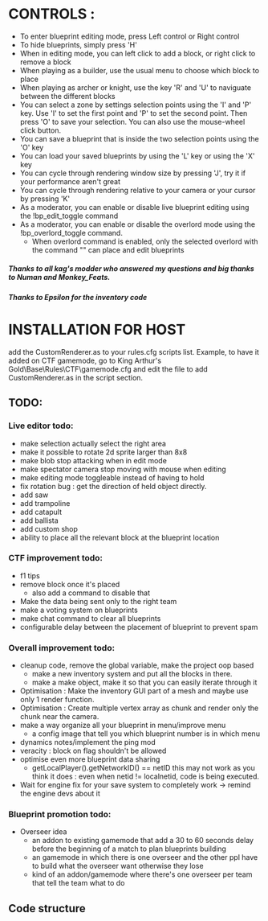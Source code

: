 # CONTROLS :
- To enter blueprint editing mode, press Left control or Right control
- To hide blueprints, simply press 'H'
- When in editing mode, you can left click to add a block, or right click to remove a block
- When playing as a builder, use the usual menu to choose which block to place
- When playing as archer or knight, use the key 'R' and 'U' to naviguate between the different blocks
- You can select a zone by settings selection points using the 'I' and 'P' key. Use 'I' to set the first point and 'P' to set the second point. Then press 'O' to save your selection. You can also use the mouse-wheel click button.
- You can save a blueprint that is inside the two selection points using the 'O' key
- You can load your saved blueprints by using the 'L' key or using the 'X' key
- You can cycle through rendering window size by pressing 'J', try it if your performance aren't great
- You can cycle through rendering relative to your camera or your cursor by pressing 'K'
- As a moderator, you can enable or disable live blueprint editing using the !bp_edit_toggle command
- As a moderator, you can enable or disable the overlord mode using the !bp_overlord_toggle command.
    - When overlord command is enabled, only the selected overlord with the command "" can place and edit blueprints
##### Thanks to all kag's modder who answered my questions and big thanks to Numan and Monkey_Feats.
##### Thanks to Epsilon for the inventory code

# INSTALLATION FOR HOST
add the CustomRenderer.as to your rules.cfg scripts list. Example, to have it added on CTF gamemode, go to King Arthur's Gold\Base\Rules\CTF\gamemode.cfg and edit the file to add CustomRenderer.as in the script section.

## TODO:
### Live editor todo:
* make selection actually select the right area
* make it possible to rotate 2d sprite larger than 8x8
* make blob stop attacking when in edit mode
* make spectator camera stop moving with mouse when editing
* make editing mode toggleable instead of having to hold
* fix rotation bug : get the direction of held object directly.
* add saw
* add trampoline
* add catapult
* add ballista
* add custom shop
* ability to place all the relevant block at the blueprint location

### CTF improvement todo:
- f1 tips
- remove block once it's placed
    - also add a command to disable that
- Make the data being sent only to the right team
- make a voting system on blueprints
- make chat command to clear all blueprints
- configurable delay between the placement of blueprint to prevent spam

### Overall improvement todo:
- cleanup code, remove the global variable, make the project oop based
    - make a new inventory system and put all the blocks in there.
    - make a make object, make it so that you can easily iterate through it
- Optimisation : Make the inventory GUI part of a mesh and maybe use only 1 render function.
- Optimisation : Create multiple vertex array as chunk and render only the chunk near the camera.
- make a way organize all your blueprint in menu/improve menu
    - a config image that tell you which blueprint number is in which menu
- dynamics notes/implement the ping mod
- veracity : block on flag shouldn't be allowed 
- optimise even more blueprint data sharing
    - getLocalPlayer().getNetworkID() == netID this may not work as you think it does : even when netid != localnetid, code is being executed.
- Wait for engine fix for your save system to completely work -> remind the engine devs about it

### Blueprint promotion todo:
- Overseer idea
    - an addon to existing gamemode that add a 30 to 60 seconds delay before the beginning of a match to plan blueprints building
    - an gamemode in which there is one overseer and the other ppl have to build what the overseer want otherwise they lose
    - kind of an addon/gamemode where there's one overseer per team that tell the team what to do

## Code structure
